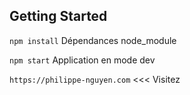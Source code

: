 ## Getting Started

`npm install` Dépendances node_module

`npm start` Application en mode dev

`https://philippe-nguyen.com` <<< Visitez

